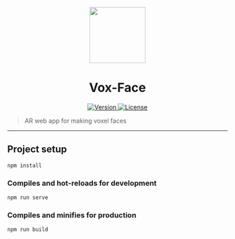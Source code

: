 <p align="center">
	<a>
		<img width="128px" src="./public/favicon.ico?sanitize=true" alt="" />
		<h1 align="center">
			Vox-Face
		</h1>
	</a>
</p>


<p align="center">
	<a href="https://github.com/ClarkThyLord/Vox-Face/releases">
		<img src="https://img.shields.io/badge/Version-0.0.0-green.svg" alt="Version">
	</a>
	<a href="https://github.com/ClarkThyLord/Vox-Face/blob/master/LICENSE">
		<img src="https://img.shields.io/badge/License-MIT-brightgreen.svg" alt="License">
	</a>
</p>

> AR web app for making voxel faces

---

## Project setup
```
npm install
```

### Compiles and hot-reloads for development
```
npm run serve
```

### Compiles and minifies for production
```
npm run build
```
